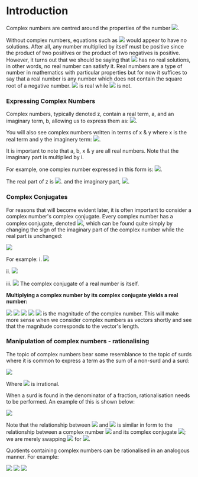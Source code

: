 # Introduction

Complex numbers are centred around the properties of the number <img src="https://render.githubusercontent.com/render/math?math=\displaystyle i=\sqrt{-1} ">.

Without complex numbers, equations such as <img src="https://render.githubusercontent.com/render/math?math=\displaystyle x^2 = -4 "> would appear to have no solutions. After all, any number multiplied by itself must be positive since the product of two positives or the product of two negatives is positive. However, it turns out that we should be saying that <img src="https://render.githubusercontent.com/render/math?math=\displaystyle x^2 = -4 "> has no real solutions, in other words, no real number can satisfy it. Real numbers are a type of number in mathematics with particular properties but for now it suffices to say that a real number is any number which does not contain the square root of a negative number. <img src="https://render.githubusercontent.com/render/math?math=\displaystyle 4 "> is real while <img src="https://render.githubusercontent.com/render/math?math=\displaystyle 4i "> is not. 
 
### Expressing Complex Numbers 

Complex numbers, typically denoted z, contain a real term, a, and an imaginary term, b, allowing us to express them as:
<img src="https://render.githubusercontent.com/render/math?math=\displaystyle z=a %2B\ bi">.

You will also see complex numbers written in terms of x & y  where x is the real term and y the imaginery term:
<img src="https://render.githubusercontent.com/render/math?math=\displaystyle z=x %2B\ iy">.

It is important to note that a, b, x & y are all real numbers. Note that the imaginary part is multiplied by i.

For example, one complex number expressed in this form is:
<img src="https://render.githubusercontent.com/render/math?math=\displaystyle z = 4 - 3i">.

The real part of z is <img src="https://render.githubusercontent.com/render/math?math=\displaystyle Re(z) = 4">. and the imaginary part, <img src="https://render.githubusercontent.com/render/math?math=\displaystyle Im(z) = -3">.
 
### Complex Conjugates

For reasons that will become evident later, it is often important to consider a complex number's complex conjugate. Every complex number has a complex conjugate, denoted <img src="https://render.githubusercontent.com/render/math?math=\displaystyle z^*">, which can be found quite simply by changing the sign of the imaginary part of the complex number while the real part is unchanged:

<img src="https://render.githubusercontent.com/render/math?math=\displaystyle z=a %2B\ bi \Rightarrow z^* = a - bi">

For example:
i. <img src="https://render.githubusercontent.com/render/math?math=\displaystyle z = 4 - 3i \Rightarrow z^* = 3 %2B\ bi">

ii. <img src="https://render.githubusercontent.com/render/math?math=\displaystyle z = i \Rightarrow z^* = -i">


iii. <img src="https://render.githubusercontent.com/render/math?math=\displaystyle z = 2 \Rightarrow z^* = 2 ">
The complex conjugate of a real number is itself.
 
**Multiplying a complex number by its complex conjugate yields a real number:**

<img src="https://render.githubusercontent.com/render/math?math=\displaystyle zz* = (a %2B\bi)(a - bi) = a^2 - abi %2B\abi -b^2i^2">

<img src="https://render.githubusercontent.com/render/math?math=\displaystyle = a^2 %2B\b^2">

<img src="https://render.githubusercontent.com/render/math?math=\displaystyle = [Re(z)]^2 %2B\[Im(z)]^2">

<img src="https://render.githubusercontent.com/render/math?math=\displaystyle = |z|^2">


<img src="https://render.githubusercontent.com/render/math?math=\displaystyle = |z|^2">
 is the magnitude of the complex number. This will make more sense when we consider complex numbers as vectors shortly and see that the magnitude corresponds to the vector's length. 

### Manipulation of complex numbers - rationalising
The topic of complex numbers bear some resemblance to the topic of surds where it is common to express a term as the sum of a non-surd and a surd:

<img src="https://render.githubusercontent.com/render/math?math=\displaystyle a %2B\b \sqrt{c}">

Where <img src="https://render.githubusercontent.com/render/math?math=\displaystyle \sqrt{c}"> is irrational.

When a surd is found in the denominator of a fraction, rationalisation needs to be performed. An example of this is shown below: 

<img src="https://render.githubusercontent.com/render/math?math=\displaystyle \frac{1}{a %2B\b \sqrt{c}} \times \frac{a - b \sqrt{c}} {a - b \sqrt{c}} = \frac{a - b \sqrt{c}} {a^2 - b^2c}">

Note that the relationship between <img src="https://render.githubusercontent.com/render/math?math=\displaystyle a %2B\b \sqrt{c}"> and  <img src="https://render.githubusercontent.com/render/math?math=\displaystyle a - b \sqrt{c}">
 is similar in form to the relationship between a complex number <img src="https://render.githubusercontent.com/render/math?math=\displaystyle a %2B\bi"> and its complex conjugate <img src="https://render.githubusercontent.com/render/math?math=\displaystyle a - bi">; we are merely swapping <img src="https://render.githubusercontent.com/render/math?math=\displaystyle \sqrt{c}"> for <img src="https://render.githubusercontent.com/render/math?math=\displaystyle i">.


Quotients containing complex numbers can be rationalised in an analogous manner. For example: 

<img src="https://render.githubusercontent.com/render/math?math=\displaystyle \frac{2 %2B\ 5i}{3 - 2i} = \frac{2 %2B\ 5i}{3 - 2i} \times \frac{3 %2B\ 2i}{3 %2B\ 2i}">

<img src="https://render.githubusercontent.com/render/math?math=\displaystyle = \frac{6 %2B\ 19i -10} {9 %2B\ 4}">

<img src="https://render.githubusercontent.com/render/math?math=\displaystyle = \frac{-4 %2B\ 19i} {13}">



